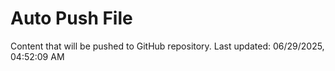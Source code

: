 # Auto Push File

Content that will be pushed to GitHub repository.
Last updated: 06/29/2025, 04:52:09 AM